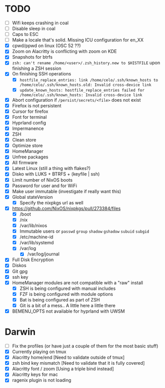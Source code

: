 # TODO

- [ ] Wifi keeps crashing in coal
- [ ] Disable sleep in coal
- [ ] Caps to ESC
- [ ] Make a locale that's solid. Missing ICU configuration for en_XX
- [x] cpwd/ppwd on linux (OSC 52 ??)
- [x] Zoom on Alacritty is conflicting with zoom on KDE
- [x] Snapshots for btrfs
- [x] `zsh: can't rename /home/<user>/.zsh_history.new to $HISTFILE` upon finishing a ZSH session
- [x] On finishing SSH operations
  - [x] `hostfile_replace_entries: link /home/celo/.ssh/known_hosts to /home/celo/.ssh/known_hosts.old: Invalid cross-device link`
  - [x] `update_known_hosts: hostfile_replace_entries failed for /home/celo/.ssh/known_hosts: Invalid cross-device link`
- [x] Abort configuration if `/persist/secrets/<file>` does not exist
- [x] Firefox is not persistent
- [x] Cursor for firefox
- [x] Font for terminal
- [x] Hyprland config
- [x] Impermanence
- [x] ZSH
- [x] Clean store
- [x] Optimize store
- [x] HomeManager
- [x] Unfree packages
- [x] All firmware
- [x] Latest Linux (still a thing with flakes?)
- [x] Disko with LUKS + BTRFS + (keyfile | ssh)
- [x] Limit number of NixOS boots
- [x] Password for user and for WiFi
- [x] Make user immutable (investigate if really want this)
- [x] Global stateVersion
  - [x] Specify the nixpkgs url as well
- [x] https://github.com/NixOS/nixpkgs/pull/273384/files
  - [x] /boot
  - [x] /nix
  - [x] /var/lib/nixos
  - [x] Immutable users or `passwd` `group` `shadow` `gshadow` `subuid` `subgid`
  - [x] /etc/machine-id
  - [x] /var/lib/systemd
  - [x] /var/log
    - [x] /var/log/journal
- [x] Full Disk Encryption
- [x] Diskos
- [x] Git gpg
- [x] ssh key
- [x] HomeManager modules are not compatible with a "raw" install
  - [x] ZSH is being configured with manual includes
  - [x] FZF is being configured with module options
  - [x] Bat is being configured as part of ZSH
  - [x] Git is a bit of a mess.. A little here a little there
- [x] BEMENU_OPTS not available for hyprland with UWSM

# Darwin

- [ ] Fix the profiles (or have just a couple of them for the most basic stuff)
- [x] Currently playing on tmux
- [x] Alacritty home/end [Need to validate outside of tmux]
- [x] zsh bind key mismatch [Need to validate that it is fully covered]
- [x] Alacritty font / zoom [Using a triple bind instead]
- [x] Alacritty keys for mac
- [x] ragenix plugin is not loading
